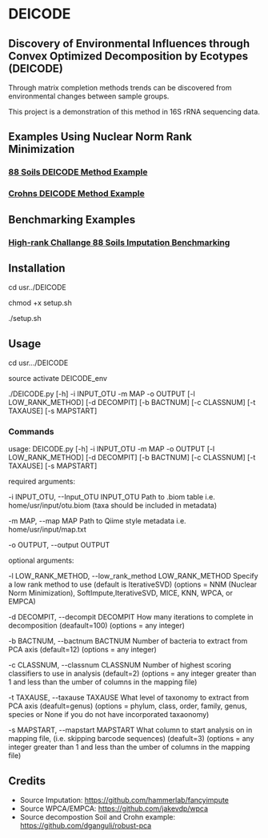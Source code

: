 # DEICODE
## Discovery of Environmental Influences through Convex Optimized Decomposition by Ecotypes (DEICODE) 

Through matrix completion methods trends can be discovered from environmental changes between sample groups.

This project is a demonstration of this method in 16S rRNA sequencing data. 

## Examples Using Nuclear Norm Rank Minimization

### [88 Soils DEICODE Method Example](https://github.com/cjm007/DEICODE/blob/master/88Soils.ipynb)
### [Crohns DEICODE Method Example](https://github.com/cjm007/DEICODE/blob/master/Crohn_example.ipynb)

## Benchmarking Examples

### [High-rank Challange 88 Soils Imputation Benchmarking](https://github.com/cjm007/DEICODE/blob/master/Imputation_88Soils_benchmarking.ipynb)

## Installation

cd usr../DEICODE

chmod +x setup.sh

./setup.sh

## Usage

cd usr.../DEICODE 

source activate DEICODE_env 

./DEICODE.py [-h] -i INPUT_OTU -m MAP -o OUTPUT [-l LOW_RANK_METHOD]
                  [-d DECOMPIT] [-b BACTNUM] [-c CLASSNUM] [-t TAXAUSE]
                  [-s MAPSTART]

### Commands 

usage: DEICODE.py [-h] -i INPUT_OTU -m MAP -o OUTPUT [-l LOW_RANK_METHOD]
                  [-d DECOMPIT] [-b BACTNUM] [-c CLASSNUM] [-t TAXAUSE]
                  [-s MAPSTART]

 required arguments:
 
  -i INPUT_OTU, --Input_OTU INPUT_OTU
                        Path to .biom table i.e. home/usr/input/otu.biom (taxa
                        should be included in metadata)
                        
  -m MAP, --map MAP     Path to Qiime style metadata i.e.
                        home/usr/input/map.txt
                        
  -o OUTPUT, --output OUTPUT

                        
 optional arguments:
 
  -l LOW_RANK_METHOD, --low_rank_method LOW_RANK_METHOD
                        Specify a low rank method to use (default is
                        IterativeSVD) (options = NNM (Nuclear Norm
                        Minimization), SoftImpute,IterativeSVD, MICE, KNN,
                        WPCA, or EMPCA)
                        
  -d DECOMPIT, --decompit DECOMPIT
                        How many iterations to complete in decomposition
                        (deafault=100) (options = any integer)
                        
  -b BACTNUM, --bactnum BACTNUM
                        Number of bacteria to extract from PCA axis
                        (default=12) (options = any integer)
                        
  -c CLASSNUM, --classnum CLASSNUM
                        Number of highest scoring classifiers to use in
                        analysis (default=2) (options = any integer greater
                        than 1 and less than the umber of columns in the
                        mapping file)
                        
  -t TAXAUSE, --taxause TAXAUSE
                        What level of taxonomy to extract from PCA axis
                        (deafult=genus) (options = phylum, class, order,
                        family, genus, species or None if you do not have
                        incorporated taxaonomy)
                        
  -s MAPSTART, --mapstart MAPSTART
                        What column to start analysis on in mapping file,
                        (i.e. skipping barcode sequences) (deafult=3) (options
                        = any integer greater than 1 and less than the umber
                        of columns in the mapping file)


## Credits


- Source Imputation: https://github.com/hammerlab/fancyimpute
- Source WPCA/EMPCA: https://github.com/jakevdp/wpca
- Source decompostion Soil and Crohn example: https://github.com/dganguli/robust-pca
